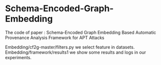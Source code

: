 # Schema-Encoded-Graph-Embedding

The code of paper : Schema-Encoded Graph Embedding Based Automatic Provenance Analysis Framework for APT Attacks


Embedding/cf2g-master/filters.py we select feature in datasets.
Embedding/framework/results1 we show some results and logs in our experiments.
